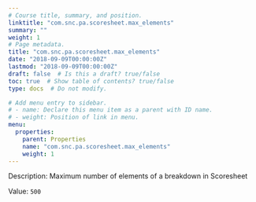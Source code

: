 ```yaml
---
# Course title, summary, and position.
linktitle: "com.snc.pa.scoresheet.max_elements"
summary: ""
weight: 1
# Page metadata.
title: "com.snc.pa.scoresheet.max_elements"
date: "2018-09-09T00:00:00Z"
lastmod: "2018-09-09T00:00:00Z"
draft: false  # Is this a draft? true/false
toc: true  # Show table of contents? true/false
type: docs  # Do not modify.

# Add menu entry to sidebar.
# - name: Declare this menu item as a parent with ID name.
# - weight: Position of link in menu.
menu:
  properties:
    parent: Properties
    name: "com.snc.pa.scoresheet.max_elements"
    weight: 1
---
```


Description: Maximum number of elements of a breakdown in Scoresheet


Value: `500`